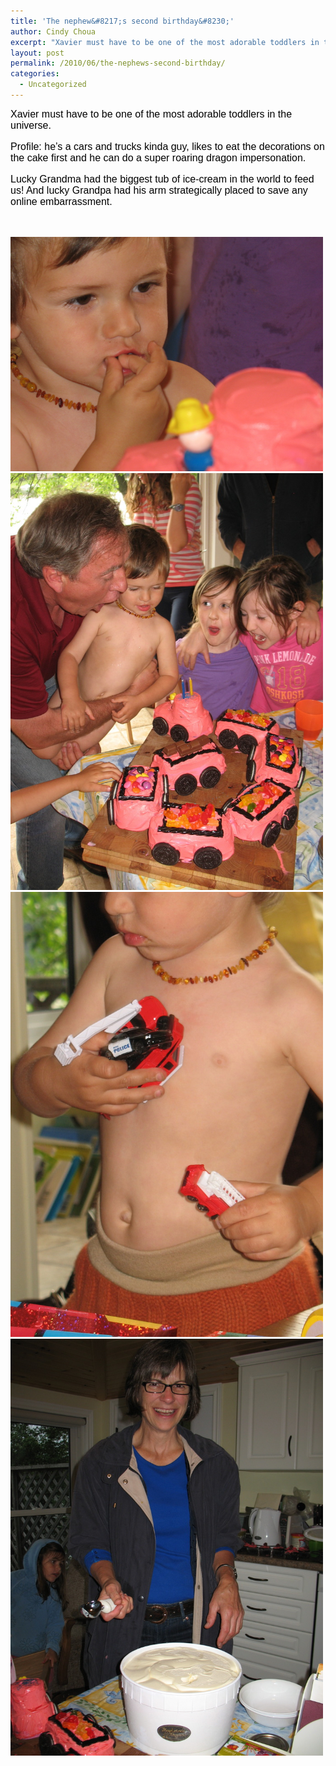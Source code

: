 ```yaml
---
title: 'The nephew&#8217;s second birthday&#8230;'
author: Cindy Choua
excerpt: "Xavier must have to be one of the most adorable toddlers in the universe.Profile: he's a cars and trucks kinda guy, likes to eat the decorations on the cake first and he can do a super roaring dragon impersonation.Lucky Grandma had the biggest tub..."
layout: post
permalink: /2010/06/the-nephews-second-birthday/
categories:
  - Uncategorized
---
```

<div style="font-family:arial, helvetica, sans-serif;font-size:12pt;color:#000000;">
  <div>
    Xavier must have to be one of the most adorable toddlers in the universe.
  </div>
  
  <p />
  
  <div>
    Profile: he&#8217;s a cars and trucks kinda guy, likes to eat the decorations on the cake first and he can do a super roaring dragon impersonation.
  </div>
  
  <p />
  
  <div>
    Lucky Grandma had the biggest tub of ice-cream in the world to feed us! And lucky Grandpa had his arm strategically placed to save any online&nbsp;embarrassment.
  </div>
  
  <p />
</div>

&nbsp; 

<div class='p_embed p_image_embed'>
  <a href="/wp-content/uploads/2010/06/img_3632-scaled-1000.jpg"><img alt="Img_3632" height="375" src="/wp-content/uploads/2010/06/img_3632-scaled-1000.jpg?w=300" width="500" /></a><a href="/wp-content/uploads/2010/06/img_3634-scaled-1000.jpg"><img alt="Img_3634" height="667" src="/wp-content/uploads/2010/06/img_3634-scaled-1000.jpg?w=225" width="500" /></a><a href="/wp-content/uploads/2010/06/img_3639-scaled-1000.jpg"><img alt="Img_3639" height="712" src="/wp-content/uploads/2010/06/img_3639-scaled-1000.jpg?w=210" width="500" /></a><a href="/wp-content/uploads/2010/06/img_3641-scaled-1000.jpg"><img alt="Img_3641" height="667" src="/wp-content/uploads/2010/06/img_3641-scaled-1000.jpg?w=225" width="500" /></a>
</div>